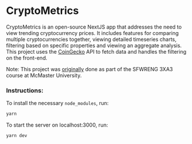 # CryptoMetrics

CryptoMetrics is an open-source NextJS app that addresses the need to view trending cryptocurrency prices. It includes features for comparing multiple cryptocurrencies together, viewing detailed timeseries charts, filtering based on specific properties and viewing an aggregate analysis. This project uses the [CoinGecko](https://www.coingecko.com/en/api) API to fetch data and handles the filtering on the front-end.

Note: This project was [originally](https://gitlab.cas.mcmaster.ca/webapp/webapp_l02_grp15/) done as part of the SFWRENG 3XA3 course at McMaster University.



### Instructions:

To install the necessary `node_modules`, run:

```bash
yarn
```

To start the server on localhost:3000, run:

```bash
yarn dev
```



